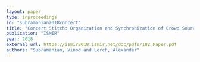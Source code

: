 ```yaml
---
layout: paper
type: inproceedings
id: "subramanian2018concert"
title: "Concert Stitch: Organization and Synchronization of Crowd Sourced Recordings."
publication: "ISMIR"
year: 2018
external_url: https://ismir2018.ismir.net/doc/pdfs/182_Paper.pdf
authors: "Subramanian, Vinod and Lerch, Alexander"
---
```

